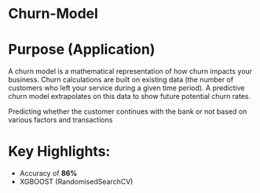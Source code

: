 # Churn-Model
<h1><strong>Purpose (Application)</strong></h1>
<p>A churn model is a mathematical representation of how churn impacts your business. Churn calculations are built on existing data (the number of customers who left your service during a given time period). A predictive churn model extrapolates on this data to show future potential churn rates.</p>
<p>Predicting whether the customer continues with the bank or not based on various factors and transactions</p>
<h1><strong>Key Highlights:</strong></h1>
<ul><li>Accuracy of <strong>86%</strong></li>
  <li>XGBOOST (<italics>RandomisedSearchCV</italics>)</li></ul>
